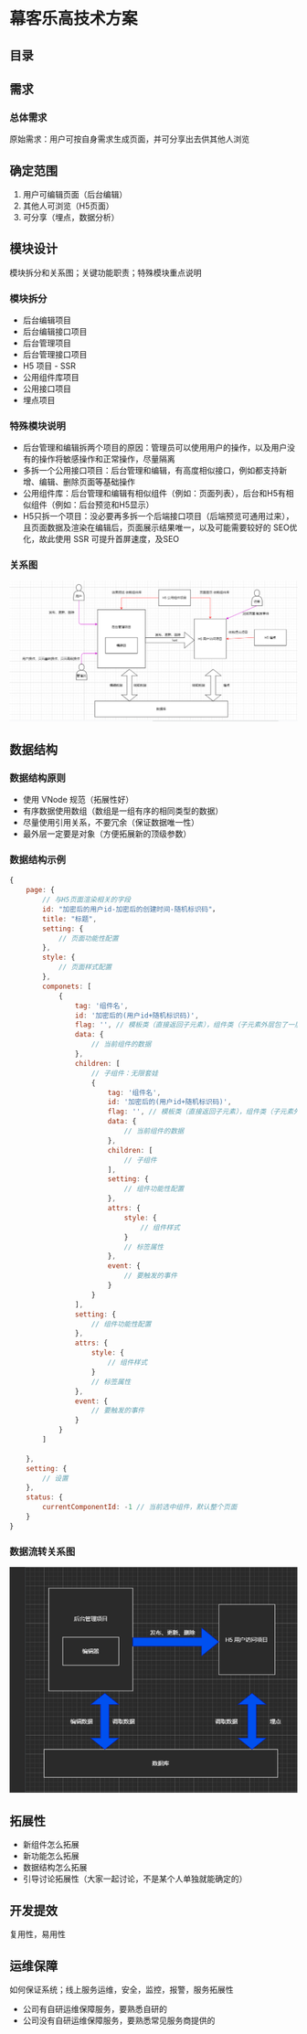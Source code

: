 # 幕客乐高技术方案

## 目录

## 需求

### 总体需求

原始需求：用户可按自身需求生成页面，并可分享出去供其他人浏览

## 确定范围

1. 用户可编辑页面（后台编辑）
2. 其他人可浏览（H5页面）
3. 可分享（埋点，数据分析）

## 模块设计

模块拆分和关系图；关键功能职责；特殊模块重点说明

### 模块拆分

- 后台编辑项目
- 后台编辑接口项目
- 后台管理项目
- 后台管理接口项目
- H5 项目 - SSR
- 公用组件库项目
- 公用接口项目
- 埋点项目

### 特殊模块说明

- 后台管理和编辑拆两个项目的原因：管理员可以使用用户的操作，以及用户没有的操作将敏感操作和正常操作，尽量隔离
- 多拆一个公用接口项目：后台管理和编辑，有高度相似接口，例如都支持新增、编辑、删除页面等基础操作
- 公用组件库：后台管理和编辑有相似组件（例如：页面列表），后台和H5有相似组件（例如：后台预览和H5显示）
- H5只拆一个项目：没必要再多拆一个后端接口项目（后端预览可通用过来），且页面数据及渲染在编辑后，页面展示结果唯一，以及可能需要较好的 SEO优化，故此使用 SSR 可提升首屏速度，及SEO

### 关系图

![关系图](../../images/yhtx1997/01_01.png)

## 数据结构

### 数据结构原则
- 使用 VNode 规范（拓展性好）
- 有序数据使用数组（数组是一组有序的相同类型的数据）
- 尽量使用引用关系，不要冗余（保证数据唯一性）
- 最外层一定要是对象（方便拓展新的顶级参数）

### 数据结构示例
```javaScript
{
    page: {
        // 与H5页面渲染相关的字段
        id: "加密后的用户id-加密后的创建时间-随机标识码"，
        title: "标题",
        setting: {
            // 页面功能性配置
        },
        style: {
            // 页面样式配置
        },
        componets: [
            {
                tag: '组件名',
                id: '加密后的(用户id+随机标识码)',
                flag: '', // 模板类（直接返回子元素），组件类（子元素外层包了一层），内容类（最底层的文本显示）
                data: {
                    // 当前组件的数据
                },
                children: [
                    // 子组件：无限套娃
                    {
                        tag: '组件名',
                        id: '加密后的(用户id+随机标识码)',
                        flag: '', // 模板类（直接返回子元素），组件类（子元素外层包了一层），内容类（最底层的文本显示）
                        data: {
                            // 当前组件的数据
                        },
                        children: [
                            // 子组件
                        ],
                        setting: {
                            // 组件功能性配置
                        },
                        attrs: {
                            style: {
                                // 组件样式
                            }
                            // 标签属性
                        },
                        event: {
                            // 要触发的事件
                        }
                    }
                ],
                setting: {
                    // 组件功能性配置
                },
                attrs: {
                    style: {
                        // 组件样式
                    }
                    // 标签属性
                },
                event: {
                    // 要触发的事件
                }
            }
        ]

    },
    setting: {
        // 设置
    },
    status: {
        currentComponentId: -1 // 当前选中组件，默认整个页面
    }
}
```

### 数据流转关系图
![数据流转关系图](../../images/yhtx1997/01_02.png)

## 拓展性

- 新组件怎么拓展
- 新功能怎么拓展
- 数据结构怎么拓展
- 引导讨论拓展性（大家一起讨论，不是某个人单独就能确定的）

## 开发提效

复用性，易用性

## 运维保障

如何保证系统；线上服务运维，安全，监控，报警，服务拓展性

- 公司有自研运维保障服务，要熟悉自研的
- 公司没有自研运维保障服务，要熟悉常见服务商提供的
